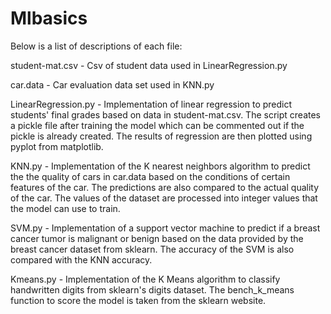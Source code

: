 # Mlbasics

Below is a list of descriptions of each file:

student-mat.csv - Csv of student data used in LinearRegression.py

car.data - Car evaluation data set used in KNN.py

LinearRegression.py - Implementation of linear regression to predict students' final grades based on data in student-mat.csv. The script creates a pickle file after training the model which can be commented out if the pickle is already created. The results of regression are then plotted using pyplot from matplotlib.

KNN.py - Implementation of the K nearest neighbors algorithm to predict the the quality of cars in car.data based on the conditions of certain features of the car. The predictions are also compared to the actual quality of the car. The values of the dataset are processed into integer values that the model can use to train.

SVM.py - Implementation of a support vector machine to predict if a breast cancer tumor is malignant or benign based on the data provided by the breast cancer dataset from sklearn. The accuracy of the SVM is also compared with the KNN accuracy.

Kmeans.py - Implementation of the K Means algorithm to classify handwritten digits from sklearn's digits dataset. The bench_k_means function to score the model is taken from the sklearn website.

